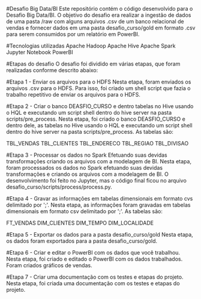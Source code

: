 #Desafio Big Data/BI
Este repositório contém o código desenvolvido para o Desafio Big Data/BI. O objetivo do desafio era realizar a ingestão de dados de uma pasta /raw com alguns arquivos .csv de um banco relacional de vendas e fornecer dados em uma pasta desafio_curso/gold em formato .csv para serem consumidos por um relatório em PowerBI.

#Tecnologias utilizadas
Apache Hadoop
Apache Hive
Apache Spark
Jupyter Notebook
PowerBI

#Etapas do desafio
O desafio foi dividido em várias etapas, que foram realizadas conforme descrito abaixo:

#Etapa 1 - Enviar os arquivos para o HDFS
Nesta etapa, foram enviados os arquivos .csv para o HDFS. Para isso, foi criado um shell script que fazia o trabalho repetitivo de enviar os arquivos para o HDFS.

#Etapa 2 - Criar o banco DEASFIO_CURSO e dentro tabelas no Hive usando o HQL e executando um script shell dentro do hive server na pasta scripts/pre_process.
Nesta etapa, foi criado o banco DEASFIO_CURSO e dentro dele, as tabelas no Hive usando o HQL e executando um script shell dentro do hive server na pasta scripts/pre_process. As tabelas são:

TBL_VENDAS
TBL_CLIENTES
TBL_ENDERECO
TBL_REGIAO
TBL_DIVISAO

#Etapa 3 - Processar os dados no Spark Efetuando suas devidas transformações criando os arquivos com a modelagem de BI.
Nesta etapa, foram processados os dados no Spark efetuando suas devidas transformações e criando os arquivos com a modelagem de BI. O desenvolvimento foi feito no Jupyter, mas o código final ficou no arquivo desafio_curso/scripts/process/process.py.

#Etapa 4 - Gravar as informações em tabelas dimensionais em formato cvs delimitado por ';'.
Nesta etapa, as informações foram gravadas em tabelas dimensionais em formato csv delimitado por ';'. As tabelas são:

FT_VENDAS
DIM_CLIENTES
DIM_TEMPO
DIM_LOCALIDADE

#Etapa 5 - Exportar os dados para a pasta desafio_curso/gold
Nesta etapa, os dados foram exportados para a pasta desafio_curso/gold.

#Etapa 6 - Criar e editar o PowerBI com os dados que você trabalhou.
Nesta etapa, foi criado e editado o PowerBI com os dados trabalhados. Foram criados gráficos de vendas.

#Etapa 7 - Criar uma documentação com os testes e etapas do projeto.
Nesta etapa, foi criada uma documentação com os testes e etapas do projeto.